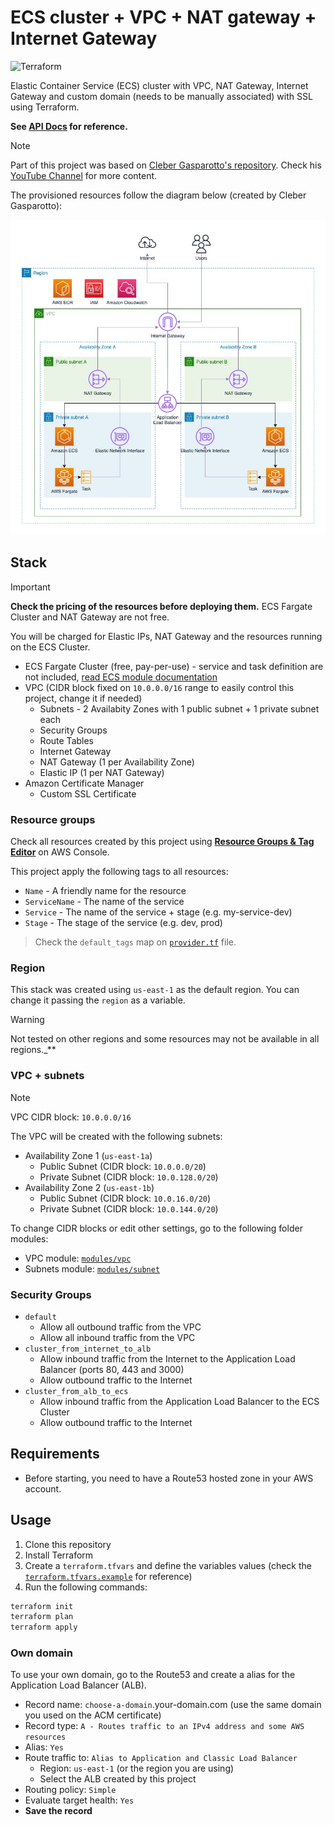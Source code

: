 # ECS cluster + VPC + NAT gateway + Internet Gateway

![Terraform](https://img.shields.io/badge/terraform-%235835CC.svg?style=for-the-badge&logo=terraform&logoColor=white)

Elastic Container Service (ECS) cluster with VPC, NAT Gateway, Internet Gateway and custom domain (needs to be manually associated) with SSL using Terraform.

**See [API Docs](./api-docs.md) for reference.**

> [!NOTE]
> Part of this project was based on [Cleber Gasparotto's repository](https://github.com/chgasparoto/youtube-cleber-gasparoto/tree/main/0007-aws-ecs-fargate/app). Check his [YouTube Channel](https://www.youtube.com/c/CleberGasparotto) for more content.

The provisioned resources follow the diagram below (created by Cleber Gasparotto):

![Architecture](./docs/aws-diagram.jpg)

## Stack

> [!IMPORTANT]
> **Check the pricing of the resources before deploying them.** ECS Fargate Cluster and NAT Gateway are not free. 
> 
> You will be charged for Elastic IPs, NAT Gateway and the resources running on the ECS Cluster.

- ECS Fargate Cluster (free, pay-per-use) - service and task definition are not included, [read ECS module documentation](./modules/ecs/README.md)
- VPC (CIDR block fixed on `10.0.0.0/16` range to easily control this project, change it if needed)
  - Subnets - 2 Availabity Zones with 1 public subnet + 1 private subnet each
  - Security Groups
  - Route Tables
  - Internet Gateway
  - NAT Gateway (1 per Availability Zone)
  - Elastic IP (1 per NAT Gateway)
- Amazon Certificate Manager
  - Custom SSL Certificate

### Resource groups

Check all resources created by this project using [**Resource Groups & Tag Editor**](https://us-east-1.console.aws.amazon.com/resource-groups/home) on AWS Console.

This project apply the following tags to all resources:

- `Name` - A friendly name for the resource
- `ServiceName` - The name of the service
- `Service` - The name of the service + stage (e.g. my-service-dev)
- `Stage` - The stage of the service (e.g. dev, prod)

> Check the `default_tags` map on [`provider.tf`](./provider.tf) file.

### Region

This stack was created using `us-east-1` as the default region. You can change it passing the `region` as a variable. 

> [!WARNING]
> Not tested on other regions and some resources may not be available in all regions._**

### VPC + subnets

> [!NOTE]
> VPC CIDR block: `10.0.0.0/16`

The VPC will be created with the following subnets:

- Availability Zone 1 (`us-east-1a`)
  - Public Subnet (CIDR block: `10.0.0.0/20`)
  - Private Subnet (CIDR block: `10.0.128.0/20`)
- Availability Zone 2 (`us-east-1b`)
  - Public Subnet (CIDR block: `10.0.16.0/20`)
  - Private Subnet (CIDR block: `10.0.144.0/20`)

To change CIDR blocks or edit other settings, go to the following folder modules:

- VPC module: [`modules/vpc`](./modules/vpc)
- Subnets module: [`modules/subnet`](./modules/subnet)

### Security Groups

- `default` 
  - Allow all outbound traffic from the VPC
  - Allow all inbound traffic from the VPC
- `cluster_from_internet_to_alb` 
  - Allow inbound traffic from the Internet to the Application Load Balancer (ports 80, 443 and 3000)
  - Allow outbound traffic to the Internet
- `cluster_from_alb_to_ecs` 
  - Allow inbound traffic from the Application Load Balancer to the ECS Cluster
  - Allow outbound traffic to the Internet

## Requirements

- Before starting, you need to have a Route53 hosted zone in your AWS account.

## Usage

1. Clone this repository
2. Install Terraform
3. Create a `terraform.tfvars` and define the variables values (check the [`terraform.tfvars.example`](./terraform.tfvars.example) for reference)
4. Run the following commands:

```bash
terraform init
terraform plan
terraform apply
```

### Own domain

To use your own domain, go to the Route53 and create a alias for the Application Load Balancer (ALB).

- Record name: `choose-a-domain`.your-domain.com (use the same domain you used on the ACM certificate)
- Record type: `A - Routes traffic to an IPv4 address and some AWS resources`
- Alias: `Yes`
- Route traffic to: `Alias to Application and Classic Load Balancer`
  - Region: `us-east-1` (or the region you are using)
  - Select the ALB created by this project
- Routing policy: `Simple`
- Evaluate target health: `Yes`
- **Save the record**